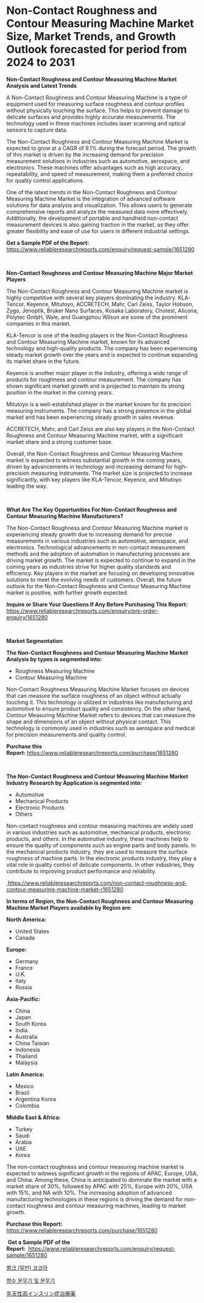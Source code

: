 <p><h1>Non-Contact Roughness and Contour Measuring Machine Market Size, Market Trends, and Growth Outlook forecasted for period from 2024 to 2031</h1></p><p><strong>Non-Contact Roughness and Contour Measuring Machine Market Analysis and Latest Trends</strong></p>
<p><p>A Non-Contact Roughness and Contour Measuring Machine is a type of equipment used for measuring surface roughness and contour profiles without physically touching the surface. This helps to prevent damage to delicate surfaces and provides highly accurate measurements. The technology used in these machines includes laser scanning and optical sensors to capture data.</p><p>The Non-Contact Roughness and Contour Measuring Machine Market is expected to grow at a CAGR of 9.1% during the forecast period. The growth of this market is driven by the increasing demand for precision measurement solutions in industries such as automotive, aerospace, and electronics. These machines offer advantages such as high accuracy, repeatability, and speed of measurement, making them a preferred choice for quality control applications.</p><p>One of the latest trends in the Non-Contact Roughness and Contour Measuring Machine Market is the integration of advanced software solutions for data analysis and visualization. This allows users to generate comprehensive reports and analyze the measured data more effectively. Additionally, the development of portable and handheld non-contact measurement devices is also gaining traction in the market, as they offer greater flexibility and ease of use for users in different industrial settings.</p></p>
<p><strong>Get a Sample PDF of the Report:&nbsp;</strong> <a href="https://www.reliableresearchreports.com/enquiry/request-sample/1651280">https://www.reliableresearchreports.com/enquiry/request-sample/1651280</a></p>
<p>&nbsp;</p>
<p><strong>Non-Contact Roughness and Contour Measuring Machine Major Market Players</strong></p>
<p><p>The Non-Contact Roughness and Contour Measuring Machine market is highly competitive with several key players dominating the industry. KLA-Tencor, Keyence, Mitutoyo, ACCRETECH, Mahr, Carl Zeiss, Taylor Hobson, Zygo, Jenoptik, Bruker Nano Surfaces, Kosaka Laboratory, Chotest, Alicona, Polytec GmbH, Wale, and Guangzhou Wilson are some of the prominent companies in this market.</p><p>KLA-Tencor is one of the leading players in the Non-Contact Roughness and Contour Measuring Machine market, known for its advanced technology and high-quality products. The company has been experiencing steady market growth over the years and is expected to continue expanding its market share in the future.</p><p>Keyence is another major player in the industry, offering a wide range of products for roughness and contour measurement. The company has shown significant market growth and is projected to maintain its strong position in the market in the coming years.</p><p>Mitutoyo is a well-established player in the market known for its precision measuring instruments. The company has a strong presence in the global market and has been experiencing steady growth in sales revenue.</p><p>ACCRETECH, Mahr, and Carl Zeiss are also key players in the Non-Contact Roughness and Contour Measuring Machine market, with a significant market share and a strong customer base.</p><p>Overall, the Non-Contact Roughness and Contour Measuring Machine market is expected to witness substantial growth in the coming years, driven by advancements in technology and increasing demand for high-precision measuring instruments. The market size is projected to increase significantly, with key players like KLA-Tencor, Keyence, and Mitutoyo leading the way.</p></p>
<p>&nbsp;</p>
<p><strong>What Are The Key Opportunities For Non-Contact Roughness and Contour Measuring Machine Manufacturers?</strong></p>
<p><p>The Non-Contact Roughness and Contour Measuring Machine market is experiencing steady growth due to increasing demand for precise measurements in various industries such as automotive, aerospace, and electronics. Technological advancements in non-contact measurement methods and the adoption of automation in manufacturing processes are driving market growth. The market is expected to continue to expand in the coming years as industries strive for higher quality standards and efficiency. Key players in the market are focusing on developing innovative solutions to meet the evolving needs of customers. Overall, the future outlook for the Non-Contact Roughness and Contour Measuring Machine market is positive, with further growth expected.</p></p>
<p><strong>Inquire or Share Your Questions If Any Before Purchasing This Report:</strong> <a href="https://www.reliableresearchreports.com/enquiry/pre-order-enquiry/1651280">https://www.reliableresearchreports.com/enquiry/pre-order-enquiry/1651280</a></p>
<p>&nbsp;</p>
<p><strong>Market Segmentation</strong></p>
<p><strong>The Non-Contact Roughness and Contour Measuring Machine Market Analysis by types is segmented into:</strong></p>
<p><ul><li>Roughness Measuring Machine</li><li>Contour Measuring Machine</li></ul></p>
<p><p>Non-Contact Roughness Measuring Machine Market focuses on devices that can measure the surface roughness of an object without actually touching it. This technology is utilized in industries like manufacturing and automotive to ensure product quality and consistency. On the other hand, Contour Measuring Machine Market refers to devices that can measure the shape and dimensions of an object without physical contact. This technology is commonly used in industries such as aerospace and medical for precision measurements and quality control.</p></p>
<p><strong>Purchase this Report:&nbsp;</strong><a href="https://www.reliableresearchreports.com/purchase/1651280">https://www.reliableresearchreports.com/purchase/1651280</a></p>
<p>&nbsp;</p>
<p><strong>The Non-Contact Roughness and Contour Measuring Machine Market Industry Research by Application is segmented into:</strong></p>
<p><ul><li>Automotive</li><li>Mechanical Products</li><li>Electronic Products</li><li>Others</li></ul></p>
<p><p>Non-contact roughness and contour measuring machines are widely used in various industries such as automotive, mechanical products, electronic products, and others. In the automotive industry, these machines help to ensure the quality of components such as engine parts and body panels. In the mechanical products industry, they are used to measure the surface roughness of machine parts. In the electronic products industry, they play a vital role in quality control of delicate components. In other industries, they contribute to improving product performance and reliability.</p></p>
<p><a href="https://www.reliableresearchreports.com/non-contact-roughness-and-contour-measuring-machine-market-r1651280">&nbsp;https://www.reliableresearchreports.com/non-contact-roughness-and-contour-measuring-machine-market-r1651280</a></p>
<p><strong>In terms of Region, the Non-Contact Roughness and Contour Measuring Machine Market Players available by Region are:</strong></p>
<p>
    <p> <strong> North America: </strong>
        <ul>
            <li>United States</li>
            <li>Canada</li>
        </ul>
        </p> 
    <p> <strong> Europe: </strong>
        <ul>
            <li>Germany</li>
            <li>France</li>
            <li>U.K.</li>
            <li>Italy</li>
            <li>Russia</li>
        </ul>
        </p> 
    <p> <strong> Asia-Pacific: </strong>
        <ul>
            <li>China</li>
            <li>Japan</li>
            <li>South Korea</li>
            <li>India</li>
            <li>Australia</li>
            <li>China Taiwan</li>
            <li>Indonesia</li>
            <li>Thailand</li>
            <li>Malaysia</li>
        </ul>
        </p> 
    <p> <strong> Latin America: </strong>
        <ul>
            <li>Mexico</li>
            <li>Brazil</li>
            <li>Argentina Korea</li>
            <li>Colombia</li>
        </ul>
        </p> 
    <p> <strong> Middle East & Africa: </strong>
        <ul>
            <li>Turkey</li>
            <li>Saudi</li>
            <li>Arabia</li>
            <li>UAE</li>
            <li>Korea</li>
        </ul>
    </p>
    </p>
<p><p>The non-contact roughness and contour measuring machine market is expected to witness significant growth in the regions of APAC, Europe, USA, and China. Among these, China is anticipated to dominate the market with a market share of 30%, followed by APAC with 25%, Europe with 20%, USA with 15%, and NA with 10%. The increasing adoption of advanced manufacturing technologies in these regions is driving the demand for non-contact roughness and contour measuring machines, leading to market growth.</p></p>
<p><strong>Purchase this Report: </strong><a href="https://www.reliableresearchreports.com/purchase/1651280">https://www.reliableresearchreports.com/purchase/1651280</a></p>
<p>&nbsp;<strong>Get a Sample PDF of the Report:&nbsp;&nbsp;</strong><a href="https://www.reliableresearchreports.com/enquiry/request-sample/1651280">https://www.reliableresearchreports.com/enquiry/request-sample/1651280</a></p>
<p><strong></strong></p>
<p><p><a href="https://medium.com/@eltaroberts01/%EB%8C%80%EB%9F%89-%EC%9D%BC%EB%B0%98-%EC%BD%94%EC%BD%94%EC%95%84-%EC%8B%9C%EC%9E%A5-%EC%A0%84%EB%A7%9D-%EC%82%B0%EC%97%85-%EA%B0%9C%EC%9A%94%EC%99%80-%EC%98%88%EC%B8%A1-2024%EB%85%84%EB%B6%80%ED%84%B0-2031%EB%85%84-7b6bc491309c">벌크 (일반) 코코아</a></p><p><a href="https://medium.com/@gladycecarter2022/%ED%8D%BC%ED%93%B8-%EC%95%A0%ED%86%A0%EB%A7%88%EC%9D%B4%EC%A0%80-%EB%B0%8F-%EC%8A%A4%ED%94%84%EB%A0%88%EC%9D%B4-%EC%8B%9C%EC%9E%A5-%EC%A0%84%EB%A7%9D-%EC%82%B0%EC%97%85-%EA%B0%9C%EC%9A%94-%EB%B0%8F-%EC%98%88%EC%B8%A1-2024%EB%85%84%EB%B6%80%ED%84%B0-2031%EB%85%84%EA%B9%8C%EC%A7%80-f9f828952e5c">향수 분무기 및 분무기</a></p><p><a href="https://medium.com/@laceyzemlak1/%E5%85%88%E5%A4%A9%E6%80%A7%E9%AB%98%E3%82%A4%E3%83%B3%E3%82%B9%E3%83%AA%E3%83%B3%E7%97%87%E6%B2%BB%E7%99%82%E8%96%AC%E5%B8%82%E5%A0%B4%E5%B1%95%E6%9C%9B-%E7%94%A3%E6%A5%AD%E6%A6%82%E8%A6%81%E3%81%A8%E4%BA%88%E6%B8%AC-2024%E5%B9%B4%E3%81%8B%E3%82%892031%E5%B9%B4-3d11564e5f7c">先天性高インスリン症治療薬</a></p></p>